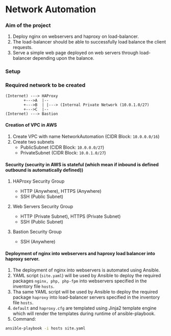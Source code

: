 # Network Automation

### Aim of the project

1. Deploy nginx on webservers and haproxy on load-balancer.
2. The load-balancer should be able to successfully load balance the client requests.
3. Serve a simple web page deployed on web servers through load-balancer depending upon the balance.

### Setup

### Required network to be created

```
(Internet) ---> HAProxy	
		+--->A	|--
		+--->B	| |---> (Internal Private Network (10.0.1.0/27)	
		+--->C	|--
(Internet) --->	Bastion
```

#### Creation of VPC in AWS


1. Create VPC with name NetworkAutomation (CIDR Block: `10.0.0.0/16`)
2. Create two subnets
	- PublicSubnet (CIDR Block: `10.0.0.0/27`)
	- PrivateSubnet (CIDR Block: `10.0.1.0/27`)

#### Security (security in AWS is stateful (which mean if inbound is defined outbound is automatically defined))


1. HAProxy Security Group

	- HTTP (Anywhere), HTTPS (Anywhere)
	- SSH (Public Subnet)

2. Web Servers Security Group

	- HTTP (Private Subnet), HTTPS (Private Subnet)
	- SSH (Public Subnet)

3. Bastion Security Group

	- SSH (Anywhere)

#### Deployment of nginx into webservers and haproxy load balancer into haproxy server.

1. The deployment of nginx into webservers is automated using Ansible.
2. YAML script (`site.yaml`) will be used by Ansible to deploy the required packages `nginx, php, php-fpm` into webservers specified in the inventory file `hosts`.
3. Tha same YAML script will be used by Ansible to deploy the required package `haproxy` into load-balancer servers specified in the inventory file `hosts`.
4. `default` and `haproxy.cfg` are templated using Jinja2 template engine which will render the templates during runtime of ansible-playbook.
5. Command:
```bash
ansible-playbook -i hosts site.yaml
```
